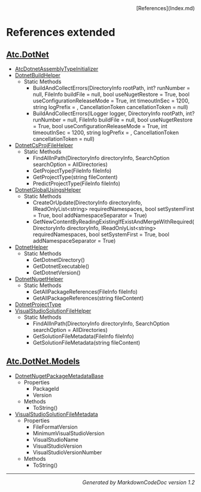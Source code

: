<div style='text-align: right'>
[References](Index.md)
</div>

# References extended

## [Atc.DotNet](Atc.DotNet.md)

- [AtcDotnetAssemblyTypeInitializer](Atc.DotNet.md#atcdotnetassemblytypeinitializer)
- [DotnetBuildHelper](Atc.DotNet.md#dotnetbuildhelper)
  -  Static Methods
     - BuildAndCollectErrors(DirectoryInfo rootPath, int? runNumber = null, FileInfo buildFile = null, bool useNugetRestore = True, bool useConfigurationReleaseMode = True, int timeoutInSec = 1200, string logPrefix = , CancellationToken cancellationToken = null)
     - BuildAndCollectErrors(ILogger logger, DirectoryInfo rootPath, int? runNumber = null, FileInfo buildFile = null, bool useNugetRestore = True, bool useConfigurationReleaseMode = True, int timeoutInSec = 1200, string logPrefix = , CancellationToken cancellationToken = null)
- [DotnetCsProjFileHelper](Atc.DotNet.md#dotnetcsprojfilehelper)
  -  Static Methods
     - FindAllInPath(DirectoryInfo directoryInfo, SearchOption searchOption = AllDirectories)
     - GetProjectType(FileInfo fileInfo)
     - GetProjectType(string fileContent)
     - PredictProjectType(FileInfo fileInfo)
- [DotnetGlobalUsingsHelper](Atc.DotNet.md#dotnetglobalusingshelper)
  -  Static Methods
     - CreateOrUpdate(DirectoryInfo directoryInfo, IReadOnlyList&lt;string&gt; requiredNamespaces, bool setSystemFirst = True, bool addNamespaceSeparator = True)
     - GetNewContentByReadingExistingIfExistAndMergeWithRequired(DirectoryInfo directoryInfo, IReadOnlyList&lt;string&gt; requiredNamespaces, bool setSystemFirst = True, bool addNamespaceSeparator = True)
- [DotnetHelper](Atc.DotNet.md#dotnethelper)
  -  Static Methods
     - GetDotnetDirectory()
     - GetDotnetExecutable()
     - GetDotnetVersion()
- [DotnetNugetHelper](Atc.DotNet.md#dotnetnugethelper)
  -  Static Methods
     - GetAllPackageReferences(FileInfo fileInfo)
     - GetAllPackageReferences(string fileContent)
- [DotnetProjectType](Atc.DotNet.md#dotnetprojecttype)
- [VisualStudioSolutionFileHelper](Atc.DotNet.md#visualstudiosolutionfilehelper)
  -  Static Methods
     - FindAllInPath(DirectoryInfo directoryInfo, SearchOption searchOption = AllDirectories)
     - GetSolutionFileMetadata(FileInfo fileInfo)
     - GetSolutionFileMetadata(string fileContent)

## [Atc.DotNet.Models](Atc.DotNet.Models.md)

- [DotnetNugetPackageMetadataBase](Atc.DotNet.Models.md#dotnetnugetpackagemetadatabase)
  -  Properties
     - PackageId
     - Version
  -  Methods
     - ToString()
- [VisualStudioSolutionFileMetadata](Atc.DotNet.Models.md#visualstudiosolutionfilemetadata)
  -  Properties
     - FileFormatVersion
     - MinimumVisualStudioVersion
     - VisualStudioName
     - VisualStudioVersion
     - VisualStudioVersionNumber
  -  Methods
     - ToString()

<hr /><div style='text-align: right'><i>Generated by MarkdownCodeDoc version 1.2</i></div>
